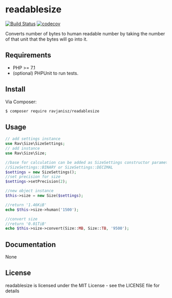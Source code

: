 # readablesize

[![Build Status](https://travis-ci.org/ravjanisz/readablesize.svg?branch=master)](https://travis-ci.org/ravjanisz/readablesize)
[![codecov](https://codecov.io/gh/ravjanisz/readablesize/branch/master/graph/badge.svg)](https://codecov.io/gh/ravjanisz/readablesize)

Converts number of bytes to human readable number by taking the number of that unit that the bytes will go into it.

## Requirements

* PHP >= 7.1
* (optional) PHPUnit to run tests.

## Install

Via Composer:

```bash
$ composer require ravjanisz/readablesize
```
## Usage

```PHP
// add settings instance
use Rav\Size\SizeSettings;
// add instance
use Rav\Size\Size;

//base for calculation can be added as SizeSettings constructor parameter
//SizeSettings::BINARY or SizeSettings::DECIMAL
$settings = new SizeSettings();
//set precision for size
$settings->setPrecision(2);

//new object instance
$this->size = new Size($settings);

//return '1.46KiB'
echo $this->size->human('1500');

//convert size
//return '0.01TiB'
echo $this->size->convert(Size::MB, Size::TB, '9500');
```

## Documentation

None

## License

readablesize is licensed under the MIT License - see the LICENSE file for details
